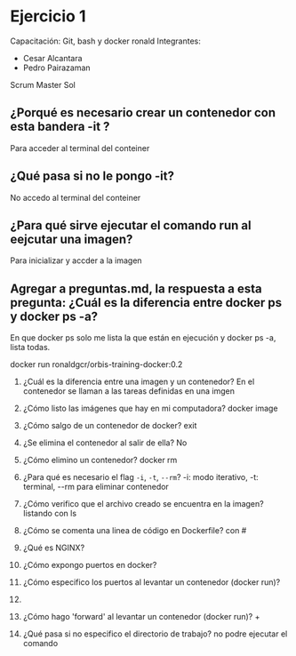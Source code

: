 # Ejercicio 1
Capacitación: Git, bash y docker ronald
Integrantes:
- Cesar Alcantara
- Pedro Pairazaman

Scrum Master Sol


## ¿Porqué es necesario crear un contenedor con esta bandera -it ?
Para acceder al terminal del conteiner
## ¿Qué pasa si no le pongo -it?
No accedo al terminal del conteiner

## ¿Para qué sirve ejecutar el comando run al eejcutar una imagen?
Para inicializar y accder a la imagen

## Agregar a preguntas.md, la respuesta a esta pregunta: ¿Cuál es la diferencia entre docker ps y docker ps -a?
En que docker ps solo me lista la que están en ejecución y docker ps -a, lista todas.

docker run ronaldgcr/orbis-training-docker:0.2

1. ¿Cuál es la diferencia entre una imagen y un contenedor?
   En el contenedor se llaman a las tareas definidas en una imgen
2. ¿Cómo listo las imágenes que hay en mi computadora?
   docker image
3. ¿Cómo salgo de un contenedor de docker?
   exit
4. ¿Se elimina el contenedor al salir de ella?
   No
5. ¿Cómo elimino un contenedor?
    docker rm <CONTAINER ID>
6. ¿Para qué es necesario el flag `-i`, `-t`, `--rm`?
   -i: modo iterativo, -t: terminal, --rm para eliminar contenedor
7. ¿Cómo verifico que el archivo creado se encuentra en la imagen?
   listando con ls
8. ¿Cómo se comenta una linea de código en Dockerfile?
    con #

1. ¿Qué es NGINX?

2. ¿Cómo expongo puertos en docker?
   
3. ¿Cómo especifico los puertos al levantar un contenedor (docker run)?
4. 
5. ¿Cómo hago 'forward' al levantar un contenedor (docker run)?    +

6. ¿Qué pasa si no especifico el directorio de trabajo?
no podre ejecutar el comando